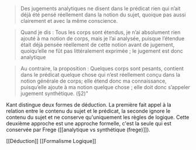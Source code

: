 >Des jugements analytiques ne disent dans le prédicat rien qui n’ait déjà été pensé réellement dans la notion du sujet, quoique pas aussi clairement et avec la même conscience.

>Quand je dis : Tous les corps sont étendus, je n’ai absolument rien ajouté à ma notion de corps, mais je l’ai analysée, puisque l’étendue était déjà pensée réellement de cette notion avant de jugement, quoiqu’elle ne fût pas littéralement exprimée ; le jugement est donc analytique

>Au contraire, la proposition : Quelques corps sont pesants, contient dans le prédicat quelque chose qui n’est réellement conçu dans la notion générale de corps; elle étend donc ma connaissance, puisqu’elle ajoute à ma notion quelque chose ; elle doit donc s’appeler jugement synthétique. (§2)"

Kant distingue deux formes de déduction. La première fait appel à la relation entre le contenu du sujet et le prédicat, la seconde ignore le contenu du sujet et ne conserve qu'uniquement les règles de logique. Cette deuxième approche est une approche formelle, c'est la seule qui est conservée par Frege ([[analytique vs synthétique (frege)]]). 

[[Déduction]]
[[Formalisme Logique]]


